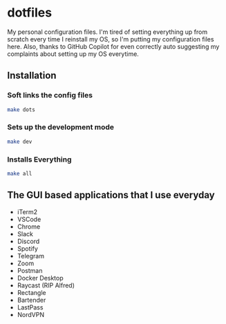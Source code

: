 # dotfiles

My personal configuration files. I'm tired of setting everything up from scratch every time I reinstall my OS, so I'm putting my configuration files here. Also, thanks to GitHub Copilot for even correctly auto suggesting my complaints about setting up my OS everytime. 

## Installation


### Soft links the config files
```bash
make dots
```

### Sets up the development mode
```bash
make dev
```

### Installs Everything
```bash
make all
```

## The GUI based applications that I use everyday 
- iTerm2
- VSCode
- Chrome
- Slack
- Discord
- Spotify
- Telegram
- Zoom
- Postman
- Docker Desktop
- Raycast (RIP Alfred)
- Rectangle
- Bartender
- LastPass
- NordVPN
